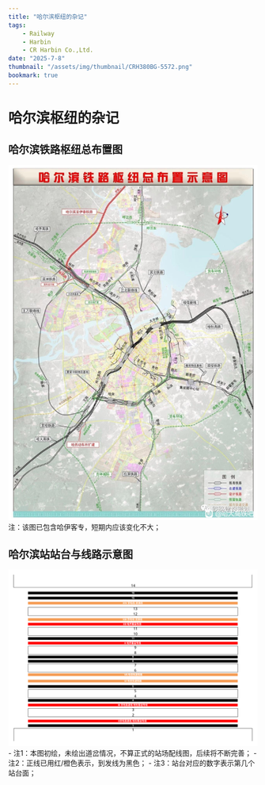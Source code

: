 ```yaml
---
title: "哈尔滨枢纽的杂记"
tags:
    - Railway
    - Harbin
    - CR Harbin Co.,Ltd.
date: "2025-7-8"
thumbnail: "/assets/img/thumbnail/CRH380BG-5572.png"
bookmark: true
---
```

# 哈尔滨枢纽的杂记

## 哈尔滨铁路枢纽总布置图

![哈尔滨铁路枢纽总布置示意图](./img/哈尔滨铁路枢纽总布置示意图.jpg)
注：该图已包含哈伊客专，短期内应该变化不大；

## 哈尔滨站站台与线路示意图

<img src="./img/哈尔滨站配线图.svg" alt="哈尔滨站站台与线路示意图">
- 注1：本图初绘，未绘出道岔情况，不算正式的站场配线图，后续将不断完善；
- 注2：正线已用红/橙色表示，到发线为黑色；
- 注3：站台对应的数字表示第几个站台面；

